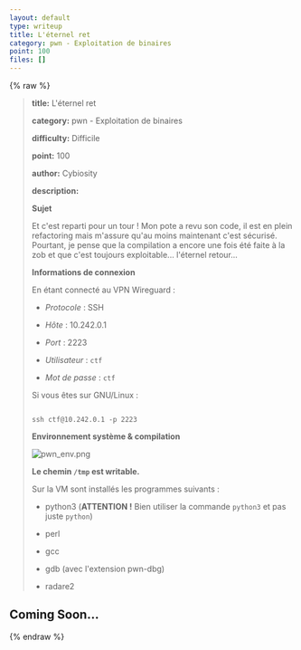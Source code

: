 ```yaml
---
layout: default
type: writeup
title: L'éternel ret
category: pwn - Exploitation de binaires
point: 100
files: []
---
```


{% raw %}
> **title:** L'éternel ret
>
> **category:** pwn - Exploitation de binaires
>
> **difficulty:** Difficile
>
> **point:** 100
>
> **author:** Cybiosity
>
> **description:**
>
> **Sujet**
>
> Et c'est reparti pour un tour ! Mon pote a revu son code, il est en plein refactoring mais m'assure qu'au moins maintenant c'est sécurisé. Pourtant, je pense que la  compilation a encore une fois été faite à la zob et que c'est toujours exploitable... l'éternel retour...
>
> **Informations de connexion**
>
> En étant connecté au VPN Wireguard :
>
> * *Protocole* : SSH
>
> * *Hôte* : 10.242.0.1
>
> * *Port* : 2223
>
> * *Utilisateur* : `ctf`
>
> * *Mot de passe* : `ctf`
>
> Si vous êtes sur GNU/Linux :
>
> ```
>
> ssh ctf@10.242.0.1 -p 2223
>
> ```
>
> **Environnement système & compilation**
>
> ![pwn_env.png](images/pwn_env.png)
>
> **Le chemin `/tmp` est writable.** 
>
> Sur la VM sont installés les programmes suivants :
>
> *  python3 (**ATTENTION !** Bien utiliser la commande `python3` et pas juste `python`)
>
> *  perl
>
> *  gcc
>
> *  gdb (avec l'extension pwn-dbg)
>
> *  radare2
>
> 

## Coming Soon...

{% endraw %}
